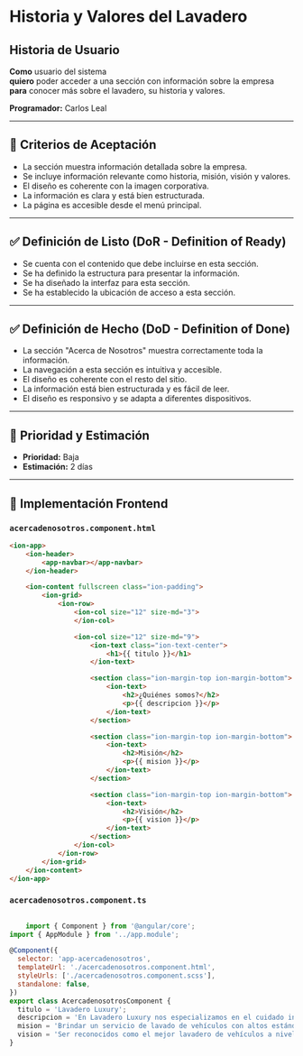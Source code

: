 # Historia y Valores del Lavadero

## Historia de Usuario

**Como** usuario del sistema  
**quiero** poder acceder a una sección con información sobre la empresa  
**para** conocer más sobre el lavadero, su historia y valores.

**Programador:** Carlos Leal

---

## 🧪 Criterios de Aceptación

- La sección muestra información detallada sobre la empresa.
- Se incluye información relevante como historia, misión, visión y valores.
- El diseño es coherente con la imagen corporativa.
- La información es clara y está bien estructurada.
- La página es accesible desde el menú principal.

---

## ✅ Definición de Listo (DoR - Definition of Ready)

- Se cuenta con el contenido que debe incluirse en esta sección.
- Se ha definido la estructura para presentar la información.
- Se ha diseñado la interfaz para esta sección.
- Se ha establecido la ubicación de acceso a esta sección.

---

## ✅ Definición de Hecho (DoD - Definition of Done)

- La sección "Acerca de Nosotros" muestra correctamente toda la información.
- La navegación a esta sección es intuitiva y accesible.
- El diseño es coherente con el resto del sitio.
- La información está bien estructurada y es fácil de leer.
- El diseño es responsivo y se adapta a diferentes dispositivos.

---

## 🔧 Prioridad y Estimación

- **Prioridad:** Baja  
- **Estimación:** 2 días

---

## 🧩 Implementación Frontend

### `acercadenosotros.component.html`

```html
<ion-app>
    <ion-header>
        <app-navbar></app-navbar>
    </ion-header>

    <ion-content fullscreen class="ion-padding">
        <ion-grid>
            <ion-row>
                <ion-col size="12" size-md="3">
                </ion-col>

                <ion-col size="12" size-md="9">
                    <ion-text class="ion-text-center">
                        <h1>{{ titulo }}</h1>
                    </ion-text>

                    <section class="ion-margin-top ion-margin-bottom">
                        <ion-text>
                            <h2>¿Quiénes somos?</h2>
                            <p>{{ descripcion }}</p>
                        </ion-text>
                    </section>

                    <section class="ion-margin-top ion-margin-bottom">
                        <ion-text>
                            <h2>Misión</h2>
                            <p>{{ mision }}</p>
                        </ion-text>
                    </section>

                    <section class="ion-margin-top ion-margin-bottom">
                        <ion-text>
                            <h2>Visión</h2>
                            <p>{{ vision }}</p>
                        </ion-text>
                    </section>
                </ion-col>
            </ion-row>
        </ion-grid>
    </ion-content>
</ion-app>

```

### `acercadenosotros.component.ts`


```javascript

    import { Component } from '@angular/core';
import { AppModule } from '../app.module';

@Component({
  selector: 'app-acercadenosotros',
  templateUrl: './acercadenosotros.component.html',
  styleUrls: ['./acercadenosotros.component.scss'],
  standalone: false,
})
export class AcercadenosotrosComponent {
  titulo = 'Lavadero Luxury';
  descripcion = 'En Lavadero Luxury nos especializamos en el cuidado integral de tu vehículo. Ofrecemos un servicio de limpieza y mantenimiento detallado para automóviles, motos y buses, garantizando excelencia y satisfacción.';
  mision = 'Brindar un servicio de lavado de vehículos con altos estándares de calidad, eficiencia y atención personalizada, garantizando la satisfacción total de nuestros clientes.';
  vision = 'Ser reconocidos como el mejor lavadero de vehículos a nivel regional, destacando por la excelencia en el servicio, innovación tecnológica y compromiso con el medio ambiente.';
}

```
